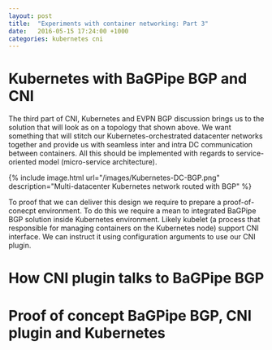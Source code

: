 ```yaml
---
layout: post
title:  "Experiments with container networking: Part 3"
date:   2016-05-15 17:24:00 +1000
categories: kubernetes cni
---
```


# Kubernetes with BaGPipe BGP and CNI

The third part of CNI, Kubernetes and EVPN BGP discussion brings us to the solution that will look as on a topology that shown above. We want something that will stitch our Kubernetes-orchestrated datacenter networks together and provide us with seamless inter and intra DC communication between containers. All this should be implemented with regards to service-oriented model (micro-service architecture).

{% include image.html url="/images/Kubernetes-DC-BGP.png" description="Multi-datacenter Kubernetes network routed with BGP" %}

To proof that we can deliver this design we require to prepare a proof-of-conecpt environment. To do this we require a mean to integrated BaGPipe BGP solution inside Kubernetes environment. Likely kubelet (a process that responsible for managing containers on the Kubernetes node) support CNI interface. We can instruct it using configuration arguments to use our CNI plugin. 

# How CNI plugin talks to BaGPipe BGP

# Proof of concept BaGPipe BGP, CNI plugin and Kubernetes
